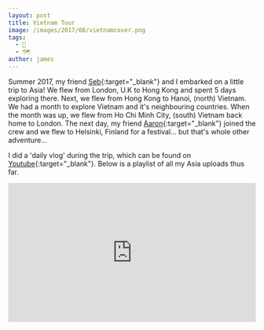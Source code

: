 ```yaml
---
layout: post
title: Vietnam Tour
image: /images/2017/08/vietnamcover.png
tags:
  - 📼
  - 🗺
author: james
---
```




Summer 2017, my friend [Seb](https://www.instagram.com/seb_langmead/){:target="_blank"} and I embarked on a little trip to Asia! We flew from London, U.K to Hong Kong and spent 5 days exploring there. Next, we flew from Hong Kong to Hanoi, (north) Vietnam. We had a month to explore Vietnam and it's neighbouring countries. When the month was up, we flew from Ho Chi Minh City, (south) Vietnam back home to London. The next day, my friend [Aaron](https://www.instagram.com/aaronvvright/){:target="_blank"} joined the crew and we flew to Helsinki, Finland for a festival... but that's whole other adventure...

I did a 'daily vlog' during the trip, which can be found on [Youtube](https://www.youtube.com/channel/UC4G3WR8U8Uk0OY62jD1Ut_w){:target="_blank"}. Below is a playlist of all my Asia uploads thus far.

<style>.embed-container { position: relative; padding-bottom: 56.25%; height: 0; overflow: hidden; max-width: 100%; } .embed-container iframe, .embed-container object, .embed-container embed { position: absolute; top: 0; left: 0; width: 100%; height: 100%; }</style><div class='embed-container'><iframe src="https://www.youtube.com/embed/videoseries?list=PL5BNDp6-BkW7heDzCrWAxnBRQyTV8p_c3" frameborder="0" allowfullscreen></iframe></div>
